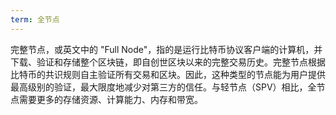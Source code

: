 ```yaml
---
term: 全节点
---
```

完整节点，或英文中的 "Full Node"，指的是运行比特币协议客户端的计算机，并下载、验证和存储整个区块链，即自创世区块以来的完整交易历史。完整节点根据比特币的共识规则自主验证所有交易和区块。因此，这种类型的节点能为用户提供最高级别的验证，最大限度地减少对第三方的信任。与轻节点（SPV）相比，全节点需要更多的存储资源、计算能力、内存和带宽。